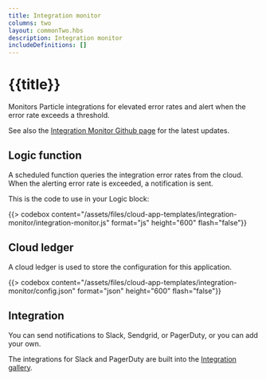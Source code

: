 ```yaml
---
title: Integration monitor
columns: two
layout: commonTwo.hbs
description: Integration monitor
includeDefinitions: []
---
```


# {{title}}

Monitors Particle integrations for elevated error rates and alert when the error rate exceeds a threshold.

See also the [Integration Monitor Github page](https://github.com/particle-iot/cloud-app-templates/tree/main/apps/integration-monitor) 
for the latest updates.


## Logic function

A scheduled function queries the integration error rates from the cloud. When the alerting error rate 
is exceeded, a notification is sent.

This is the code to use in your Logic block:

{{> codebox content="/assets/files/cloud-app-templates/integration-monitor/integration-monitor.js" format="js" height="600" flash="false"}}


## Cloud ledger

A cloud ledger is used to store the configuration for this application. 

{{> codebox content="/assets/files/cloud-app-templates/integration-monitor/config.json" format="json" height="600" flash="false"}}

## Integration

You can send notifications to Slack, Sendgrid, or PagerDuty, or you can add your own.

The integrations for Slack and PagerDuty are built into the [Integration gallery](http://localhost:8080/integrations/introduction/).


